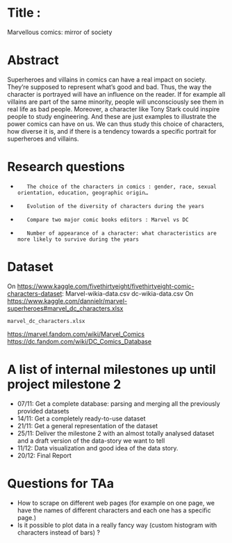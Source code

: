 # Title :
Marvellous comics: mirror of society
# Abstract
Superheroes and villains in comics can have a real impact on society. They’re supposed to represent what’s good and bad. Thus, the way the character is portrayed will have an influence on the reader. If for example all villains are part of the same minority, people will unconsciously see them in real life as bad people. Moreover, a character like Tony Stark could inspire people to study engineering. And these are just examples to illustrate the power comics can have on us.
We can thus study this choice of characters, how diverse it is, and if there is a tendency towards a specific portrait for superheroes and villains. 
# Research questions
-        The choice of the characters in comics : gender, race, sexual orientation, education, geographic origin… 
-        Evolution of the diversity of characters during the years
-        Compare two major comic books editors : Marvel vs DC
-        Number of appearance of a character: what characteristics are more likely to survive during the years
# Dataset
On https://www.kaggle.com/fivethirtyeight/fivethirtyeight-comic-characters-dataset:
Marvel-wikia-data.csv
dc-wikia-data.csv
On https://www.kaggle.com/dannielr/marvel-superheroes#marvel_dc_characters.xlsx
	
	marvel_dc_characters.xlsx
https://marvel.fandom.com/wiki/Marvel_Comics
https://dc.fandom.com/wiki/DC_Comics_Database
# A list of internal milestones up until project milestone 2
- 07/11: Get a complete database: parsing and merging all the previously provided datasets 
- 14/11: Get a completely ready-to-use dataset
- 21/11: Get a general representation of the dataset
- 25/11: Deliver the milestone 2 with an almost totally analysed dataset and a draft version of the data-story we want to tell
- 11/12: Data visualization and good idea of the data story.
- 20/12: Final Report

# Questions for TAa
- How to scrape on different web pages (for example on one page, we have the names of different characters and each one has a specific page.)
- Is it possible to plot data in a really fancy way (custom histogram with characters instead of bars) ? 

